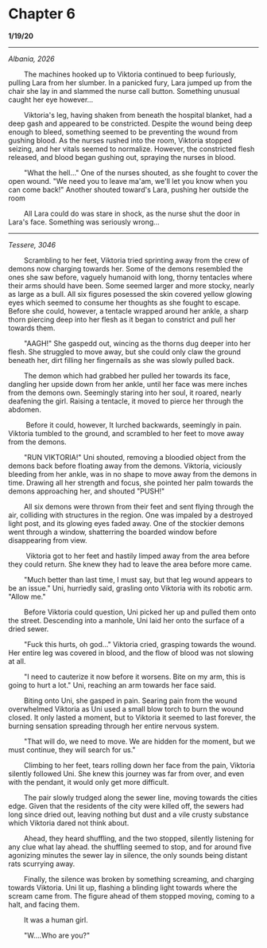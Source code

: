 

# Chapter 6

**1/19/20**

---
*Albania, 2026*

&nbsp;&nbsp;&nbsp;&nbsp;&nbsp;&nbsp;&nbsp;&nbsp;The machines hooked up to Viktoria continued to beep furiously, pulling Lara from her slumber. In a panicked fury, Lara jumped up from the chair she lay in and slammed the nurse call button. Something unusual caught her eye however...

&nbsp;&nbsp;&nbsp;&nbsp;&nbsp;&nbsp;&nbsp;&nbsp;Viktoria's leg, having shaken from beneath the hospital blanket, had a deep gash and appeared to be constricted. Despite the wound being deep enough to bleed, something seemed to be preventing the wound from gushing blood. As the nurses rushed into the room, Viktoria stopped seizing, and her vitals seemed to normalize. However, the constricted flesh released, and blood began gushing out, spraying the nurses in blood. 

&nbsp;&nbsp;&nbsp;&nbsp;&nbsp;&nbsp;&nbsp;&nbsp;"What the hell..." One of the nurses shouted, as she fought to cover the open wound. "We need you to leave ma'am, we'll let you know when you can come back!" Another shouted toward's Lara, pushing her outside the room

&nbsp;&nbsp;&nbsp;&nbsp;&nbsp;&nbsp;&nbsp;&nbsp;All Lara could do was stare in shock, as the nurse shut the door in Lara's face. Something was seriously wrong...

---

*Tessere, 3046* 

&nbsp;&nbsp;&nbsp;&nbsp;&nbsp;&nbsp;&nbsp;&nbsp;Scrambling to her feet, Viktoria tried sprinting away from the crew of demons now charging towards her. Some of the demons resembled the ones she saw before, vaguely humanoid with long, thorny tentacles where their arms should have been. Some seemed larger and more  stocky, nearly as large as a bull. All six figures posessed the skin covered yellow glowing eyes which seemed to consume her thoughts as she fought to escape. Before she could, however, a tentacle wrapped around her ankle, a sharp thorn piercing deep into her flesh as it began to constrict and pull her towards them.

&nbsp;&nbsp;&nbsp;&nbsp;&nbsp;&nbsp;&nbsp;&nbsp;"AAGH!" She gaspedd out, wincing as the thorns dug deeper into her flesh. She struggled to move away, but she could only claw the ground beneath her, dirt filling her fingernails as she was slowly pulled back. 

&nbsp;&nbsp;&nbsp;&nbsp;&nbsp;&nbsp;&nbsp;&nbsp;The demon which had grabbed her pulled her towards its face, dangling her upside down from her ankle, until her face was mere inches from the demons own. Seemingly staring into her soul, it roared, nearly deafening the girl. Raising a tentacle, it moved to pierce her through the abdomen.

&nbsp;&nbsp;&nbsp;&nbsp;&nbsp;&nbsp;&nbsp;&nbsp; Before it could, however, It lurched backwards, seemingly in pain. Viktoria tumbled to the ground, and scrambled to her feet to move away from the demons. 

&nbsp;&nbsp;&nbsp;&nbsp;&nbsp;&nbsp;&nbsp;&nbsp;"RUN VIKTORIA!" Uni shouted, removing a bloodied object from the demons back before floating away from the demons. Viktoria, viciously bleeding from her ankle, was in no shape to move away from the demons in time. Drawing all her strength and focus, she pointed her palm towards the demons approaching her, and shouted "PUSH!"

&nbsp;&nbsp;&nbsp;&nbsp;&nbsp;&nbsp;&nbsp;&nbsp;All six demons were thrown from their feet and sent flying through the air, colliding with structures in the region. One was impaled by a destroyed light post, and its glowing eyes faded away. One of the stockier demons went through a window, shatterring the boarded window before disappearing from view.

&nbsp;&nbsp;&nbsp;&nbsp;&nbsp;&nbsp;&nbsp;&nbsp; Viktoria got to her feet and hastily limped away from the area before they could return. She knew they had to leave the area before more came.

&nbsp;&nbsp;&nbsp;&nbsp;&nbsp;&nbsp;&nbsp;&nbsp;"Much better than last time, I must say, but that leg wound appears to be an issue." Uni, hurriedly said, grasling onto Viktoria with its robotic arm. "Allow me."

&nbsp;&nbsp;&nbsp;&nbsp;&nbsp;&nbsp;&nbsp;&nbsp;Before Viktoria could question, Uni picked her up and pulled them onto the street. Descending into a manhole, Uni laid her onto the surface of a dried sewer.

&nbsp;&nbsp;&nbsp;&nbsp;&nbsp;&nbsp;&nbsp;&nbsp;"Fuck this hurts, oh god..." Viktoria cried, grasping towards the wound. Her entire leg was covered in blood, and the flow of blood was not slowing at all. 

&nbsp;&nbsp;&nbsp;&nbsp;&nbsp;&nbsp;&nbsp;&nbsp;"I need to cauterize it now before it worsens. Bite on my arm, this is going to hurt a lot." Uni, reaching an arm towards her face said.

&nbsp;&nbsp;&nbsp;&nbsp;&nbsp;&nbsp;&nbsp;&nbsp;Biting onto Uni, she gasped in pain. Searing pain from the wound overwhelmed Viktoria as Uni used a small blow torch to burn the wound closed. It only lasted a moment, but to Viktoria it seemed to last forever, the burning sensation spreading through her entire nervous system.

&nbsp;&nbsp;&nbsp;&nbsp;&nbsp;&nbsp;&nbsp;&nbsp;"That will do, we need to move. We are hidden for the moment, but we must continue, they will search for us."

&nbsp;&nbsp;&nbsp;&nbsp;&nbsp;&nbsp;&nbsp;&nbsp;Climbing to her feet, tears rolling down her face from the pain, Viktoria silently followed Uni. She knew this journey was far from over, and even with the pendant, it would only get more difficult.

&nbsp;&nbsp;&nbsp;&nbsp;&nbsp;&nbsp;&nbsp;&nbsp;The pair slowly trudged along the sewer line, moving towards the cities edge. Given that the residents of the city were killed off, the sewers had long since dried out, leaving nothing but dust and a vile crusty substance which Viktoria dared not think about.

&nbsp;&nbsp;&nbsp;&nbsp;&nbsp;&nbsp;&nbsp;&nbsp;Ahead, they heard shuffling, and the two stopped, silently listening for any clue what lay ahead. the shuffling seemed to stop, and for around five agonizing minutes the sewer lay in silence, the only sounds being distant rats scurrying away.

&nbsp;&nbsp;&nbsp;&nbsp;&nbsp;&nbsp;&nbsp;&nbsp;Finally, the silence was broken by something screaming, and charging towards Viktoria. Uni lit up, flashing a blinding light towards where the scream came from. The figure ahead of them stopped moving, coming to a halt, and facing them.

&nbsp;&nbsp;&nbsp;&nbsp;&nbsp;&nbsp;&nbsp;&nbsp;It was a human girl.

&nbsp;&nbsp;&nbsp;&nbsp;&nbsp;&nbsp;&nbsp;&nbsp;"W....Who are you?"

